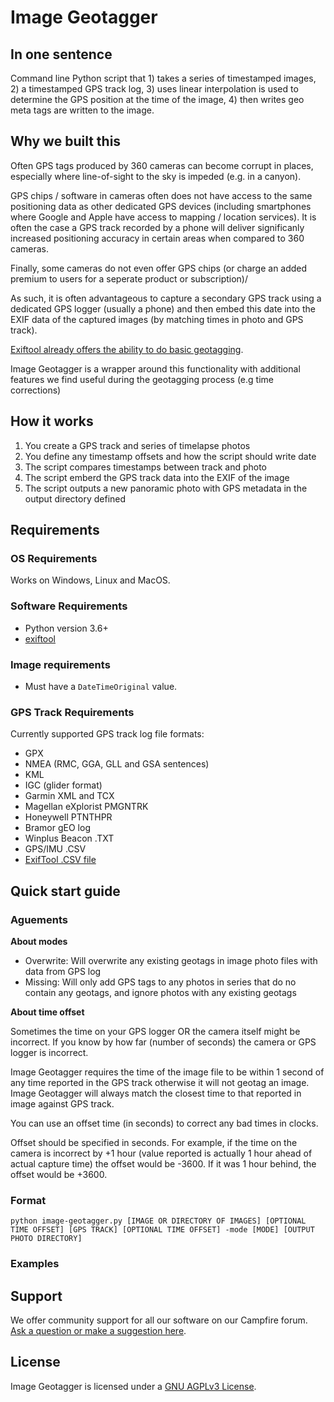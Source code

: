 # Image Geotagger

## In one sentence

Command line Python script that 1) takes a series of timestamped images, 2) a timestamped GPS track log, 3) uses linear interpolation is used to determine the GPS position at the time of the image, 4) then writes geo meta tags are written to the image.

## Why we built this

Often GPS tags produced by 360 cameras can become corrupt in places, especially where line-of-sight to the sky is impeded (e.g. in a canyon).

GPS chips / software in cameras often does not have access to the same positioning data as other dedicated GPS devices (including smartphones where Google and Apple have access to mapping / location services). It is often the case a GPS track recorded by a phone will deliver significanly increased positioning accuracy in certain areas when compared to 360 cameras.

Finally, some cameras do not even offer GPS chips (or charge an added premium to users for a seperate product or subscription)/

As such, it is often advantageous to capture a secondary GPS track using a dedicated GPS logger (usually a phone) and then embed this date into the EXIF data of the captured images (by matching times in photo and GPS track).

[Exiftool already offers the ability to do basic geotagging](https://exiftool.org/geotag.html).

Image Geotagger is a wrapper around this functionality with additional features we find useful during the geotagging process (e.g time corrections)

## How it works

1. You create a GPS track and series of timelapse photos
2. You define any timestamp offsets and how the script should write date
3. The script compares timestamps between track and photo
4. The script emberd the GPS track data into the EXIF of the image
5. The script outputs a new panoramic photo with GPS metadata in the output directory defined

## Requirements

### OS Requirements

Works on Windows, Linux and MacOS.

### Software Requirements

* Python version 3.6+
* [exiftool](https://exiftool.org/)

### Image requirements

* Must have a `DateTimeOriginal` value.

### GPS Track Requirements

Currently supported GPS track log file formats:

* GPX
* NMEA (RMC, GGA, GLL and GSA sentences)
* KML
* IGC (glider format)
* Garmin XML and TCX
* Magellan eXplorist PMGNTRK
* Honeywell PTNTHPR
* Bramor gEO log
* Winplus Beacon .TXT
* GPS/IMU .CSV
* [ExifTool .CSV file](https://exiftool.org/geotag.html#CSVFormat)

## Quick start guide

### Aguements

**About modes**

* Overwrite: Will overwrite any existing geotags in image photo files with data from GPS log
* Missing: Will only add GPS tags to any photos in series that do no contain any geotags, and ignore photos with any existing geotags

**About time offset**

Sometimes the time on your GPS logger OR the camera itself might be incorrect. If you know by how far (number of seconds) the camera or GPS logger is incorrect.

Image Geotagger requires the time of the image file to be within 1 second of any time reported in the GPS track otherwise it will not geotag an image. Image Geotagger will always match the closest time to that reported in image against GPS track.

You can use an offset time (in seconds) to correct any bad times in clocks.

Offset should be specified in seconds. For example, if the time on the camera is incorrect by +1 hour (value reported is actually 1 hour ahead of actual capture time) the offset would be -3600. If it was 1 hour behind, the offset would be +3600.

### Format

```
python image-geotagger.py [IMAGE OR DIRECTORY OF IMAGES] [OPTIONAL TIME OFFSET] [GPS TRACK] [OPTIONAL TIME OFFSET] -mode [MODE] [OUTPUT PHOTO DIRECTORY]
```

### Examples



## Support 

We offer community support for all our software on our Campfire forum. [Ask a question or make a suggestion here](https://campfire.trekview.org/c/support/8).

## License

Image Geotagger is licensed under a [GNU AGPLv3 License](https://github.com/trek-view/image-geotagger/blob/master/LICENSE.txt).